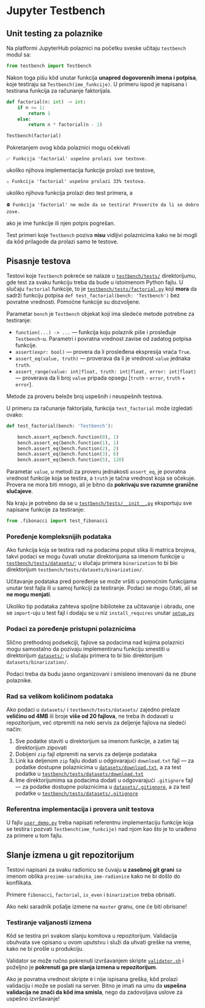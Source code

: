 # Jupyter Testbench

## Unit testing za polaznike

Na platformi JupyterHub polaznici na početku sveske učitaju `testbench` modul sa:
```py
from testbench import Testbench
```
Nakon toga pišu kôd unutar funkcija **unapred dogovorenih imena i potpisa**, koje testiraju sa `Testbench(ime_funkcije)`. U primeru ispod je napisana i testirana funkcija za računanje faktorijala.

```py
def factorial(n: int) -> int:
    if n <= 1:
        return 1
    else:
        return n * factorial(n - 1)

Testbench(factorial)
```

Pokretanjem ovog kôda polaznici mogu očekivati 
```
✅ Funkcija 'factorial' uspešno prolazi sve testove.
```
ukoliko njihova implementacija funkcije prolazi sve testove,
```
⚠️ Funkcija 'factorial' uspešno prolazi 33% testova.
```
ukoliko njihova funkcija prolazi deo test primera, a
```
⛔ Funkcija 'factorial' ne može da se testira! Proverite da li se dobro zove.
```
ako je ime funkcije ili njen potpis pogrešan.

Test primeri koje `Testbench` poziva **nisu** vidljivi polaznicima kako ne bi mogli da kôd prilagode da prolazi samo te testove.

## Pisasnje testova

Testovi koje `Testbench` pokreće se nalaze u [`testbench/tests/`](./testbench/tests/) direktorijumu, gde test za svaku funkciju treba da bude u istoimenom Python fajlu. U slučaju `factorial` funkcije, to je [`testbench/tests/factorial.py`](./testbench/tests/factorial.py) koji **mora** da sadrži funkciju potpisa `def test_factorial(bench: 'Testbench')` bez povratne vrednosti. Pomoćne funkcije su dozvoljene.

Parametar `bench` je `Testbench` objekat koji ima sledeće metode potrebne za testiranje:

- `function(...) -> ...` — funkcija koju polaznik piše i prosleđuje `Testbench`-u. Parametri i povratna vrednost zavise od zadatog potpisa funkcije.
- `assert(expr: bool)` — provera da li prosleđena ekspresija vraća `True`.
- `assert_eq(value, truth)` — proverava da li je vrednost `value` jednaka `truth`.
- `assert_range(value: int|float, truth: int|float, error: int|float)` — proverava da li broj `value` pripada opsegu [`truth` - `error`, `truth` + `error`].

Metode za proveru beleže broj uspešnih i neuspešnih testova.

U primeru za računanje faktorijala, funkcija `test_factorial` može izgledati ovako:
```py
def test_factorial(bench: 'Testbench'):

    bench.assert_eq(bench.function(0), 1)
    bench.assert_eq(bench.function(1), 1)
    bench.assert_eq(bench.function(2), 2)
    bench.assert_eq(bench.function(3), 6)
    bench.assert_eq(bench.function(5), 120)
```

Parametar `value`, u metodi za proveru jednakosti `assert_eq`, је povratna vrednost funkcije koja se testira, a `truth` je tačna vrednost koja se očekuje. Provera ne mora biti mnogo, ali je bitno da **pokrivaju sve razumne granične slučajeve**.

Na kraju je potrebno da se u [ `testbench/tests/__init__.py`](./testbench/tests/__init__.py) eksportuju sve napisane funkcije za testiranje:
```py
from .fibonacci import test_fibonacci
```

### Poređenje kompleksnijih podataka

Ako funkcija koja se testira radi na podacima poput slika ili matrica brojeva, takvi podaci se mogu čuvati unutar direktorijuma sa imenom funkcije u [`testbench/tests/datasets/`](./testbench/tests/datasets/); u slučaju primera `binarization` to bi bio direktorijum `testbench/tests/datasets/binarization/`.

Učitavanje podataka pred poređenje se može vršiti u pomoćnim funkcijama unutar test fajla ili u samoj funkciji za testiranje. Podaci se mogu čitati, ali se **ne mogu menjati**.

Ukoliko tip podataka zahteva spoljne biblioteke za učitavanje i obradu, one se `import`-uju u test fajl i dodaju se u niz `install_requires` unutar [`setup.py`](./setup.py)

### Podaci za poređenje pristupni polaznicima

Slično prethodnoj podsekciji, fajlove sa podacima nad kojima polaznici mogu samostalno da pozivaju implementiranu funkciju smestiti u direktorijum [`datasets/`](./datasets/); u slučaju primera to bi bio direktorijum `datasets/binarization/`.

Podaci treba da budu jasno organizovani i smisleno imenovani da ne zbune polaznike.

### Rad sa velikom količinom podataka

Ako podaci u `datasets/` i `testbench/tests/datasets/` zajedno prelaze **veličinu od 4MB**
ili broje **više od 20 fajlova**, ne treba ih dodavati u repozitorijum, već otpremiti na neki
servis za deljenje fajlova na sledeći način:

1) Sve podatke staviti u direktorijum sa imenom funkcije, a zatim taj direktorijum zipovati
2) Dobijeni `zip` fajl otpremiti na servis za deljenje podataka
3) Link ka deljenom `zip` fajlu dodati u odgovarajući `download.txt` fajl —
   za podatke dostupne polaznicima u [`datasets/download.txt`](datasets/download.txt),
   a za test podatke u [`testbench/tests/datasets/download.txt`](testbench/tests/datasets/download.txt)
4) Ime direktorijumima sa podacima dodati u odgovarajući `.gitignore` fajl —
   za podatke dostupne polaznicima u [`datasets/.gitignore`](datasets/.gitignore),
   a za test podatke u [`testbench/tests/datasets/.gitignore`](testbench/tests/datasets/.gitignore)

### Referentna implementacija i provera unit testova

U fajlu [`user_demo.py`](./user_demo.py) treba napisati referentnu implementaciju funkcije koja se testira i pozvati `Testbench(ime_funkcije)` nad njom kao što je to urađeno za primere u tom fajlu.

## Slanje izmena u git repozitorijum

Testovi napisani za svaku radionicu se čuvaju **u zasebnoj git grani** sa imenom oblika `prezime-saradnika_ime-radionice` kako ne bi došlo do konflikata.

Primere `fibonacci`, `factorial`, `is_even` i `binarization` treba obrisati.

Ako neki saradnik pošalje izmene na `master` granu, one će biti obrisane!

### Testiranje valjanosti izmena

Kôd se testira pri svakom slanju komitova u repozitorijum.
Validacija obuhvata sve opisano u ovom uputstvu i služi da uhvati greške na vreme, kako ne bi prošle u produkciju.

Validator se može ručno pokrenuti izvršavanjem skripte [`validator.sh`](./validator.sh) i poželjno je **pokrenuti ga pre slanja izmena u repozitorijum**.

Ako je povratna vrednost skripte `0` i nije ispisana greška, kôd prolazi validaciju i može se poslati na server. Bitno je imati na umu da **uspešna validacija ne znači da kôd ima smisla**, nego da zadovoljava uslove za uspešno izvršavanje!
